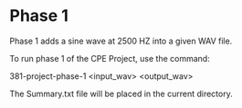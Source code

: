 Phase 1
=======

Phase 1 adds a sine wave at 2500 HZ into a given WAV file.

To run phase 1 of the CPE Project, use the command:

381-project-phase-1 <input_wav> <output_wav>

The Summary.txt file will be placed in the current directory.
